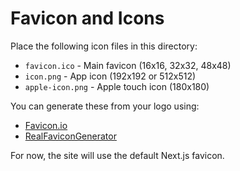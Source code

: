 # Favicon and Icons

Place the following icon files in this directory:

- `favicon.ico` - Main favicon (16x16, 32x32, 48x48)
- `icon.png` - App icon (192x192 or 512x512)
- `apple-icon.png` - Apple touch icon (180x180)

You can generate these from your logo using:
- [Favicon.io](https://favicon.io/)
- [RealFaviconGenerator](https://realfavicongenerator.net/)

For now, the site will use the default Next.js favicon.